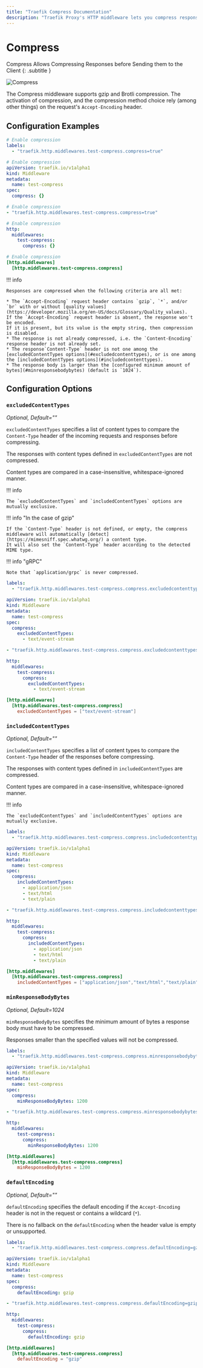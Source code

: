 ```yaml
---
title: "Traefik Compress Documentation"
description: "Traefik Proxy's HTTP middleware lets you compress responses before sending them to the client. Read the technical documentation."
---
```


# Compress

Compress Allows Compressing Responses before Sending them to the Client
{: .subtitle }

![Compress](../../assets/img/middleware/compress.png)

The Compress middleware supports gzip and Brotli compression.
The activation of compression, and the compression method choice rely (among other things) on the request's `Accept-Encoding` header.

## Configuration Examples

```yaml tab="Docker & Swarm"
# Enable compression
labels:
  - "traefik.http.middlewares.test-compress.compress=true"
```

```yaml tab="Kubernetes"
# Enable compression
apiVersion: traefik.io/v1alpha1
kind: Middleware
metadata:
  name: test-compress
spec:
  compress: {}
```

```yaml tab="Consul Catalog"
# Enable compression
- "traefik.http.middlewares.test-compress.compress=true"
```

```yaml tab="File (YAML)"
# Enable compression
http:
  middlewares:
    test-compress:
      compress: {}
```

```toml tab="File (TOML)"
# Enable compression
[http.middlewares]
  [http.middlewares.test-compress.compress]
```

!!! info

    Responses are compressed when the following criteria are all met:

    * The `Accept-Encoding` request header contains `gzip`, `*`, and/or `br` with or without [quality values](https://developer.mozilla.org/en-US/docs/Glossary/Quality_values).
    If the `Accept-Encoding` request header is absent, the response won't be encoded.
    If it is present, but its value is the empty string, then compression is disabled.
    * The response is not already compressed, i.e. the `Content-Encoding` response header is not already set.
    * The response`Content-Type` header is not one among the [excludedContentTypes options](#excludedcontenttypes), or is one among the [includedContentTypes options](#includedcontenttypes).
    * The response body is larger than the [configured minimum amount of bytes](#minresponsebodybytes) (default is `1024`).

## Configuration Options

### `excludedContentTypes`

_Optional, Default=""_ 

`excludedContentTypes` specifies a list of content types to compare the `Content-Type` header of the incoming requests and responses before compressing.

The responses with content types defined in `excludedContentTypes` are not compressed.

Content types are compared in a case-insensitive, whitespace-ignored manner.

!!! info 

    The `excludedContentTypes` and `includedContentTypes` options are mutually exclusive.

!!! info "In the case of gzip"

    If the `Content-Type` header is not defined, or empty, the compress middleware will automatically [detect](https://mimesniff.spec.whatwg.org/) a content type.
    It will also set the `Content-Type` header according to the detected MIME type.

!!! info "gRPC"

    Note that `application/grpc` is never compressed.

```yaml tab="Docker & Swarm"
labels:
  - "traefik.http.middlewares.test-compress.compress.excludedcontenttypes=text/event-stream"
```

```yaml tab="Kubernetes"
apiVersion: traefik.io/v1alpha1
kind: Middleware
metadata:
  name: test-compress
spec:
  compress:
    excludedContentTypes:
      - text/event-stream
```

```yaml tab="Consul Catalog"
- "traefik.http.middlewares.test-compress.compress.excludedcontenttypes=text/event-stream"
```

```yaml tab="File (YAML)"
http:
  middlewares:
    test-compress:
      compress:
        excludedContentTypes:
          - text/event-stream
```

```toml tab="File (TOML)"
[http.middlewares]
  [http.middlewares.test-compress.compress]
    excludedContentTypes = ["text/event-stream"]
```

### `includedContentTypes`

_Optional, Default=""_

`includedContentTypes` specifies a list of content types to compare the `Content-Type` header of the responses before compressing.

The responses with content types defined in `includedContentTypes` are compressed. 

Content types are compared in a case-insensitive, whitespace-ignored manner.

!!! info

    The `excludedContentTypes` and `includedContentTypes` options are mutually exclusive.

```yaml tab="Docker & Swarm"
labels:
  - "traefik.http.middlewares.test-compress.compress.includedcontenttypes=application/json,text/html,text/plain"
```

```yaml tab="Kubernetes"
apiVersion: traefik.io/v1alpha1
kind: Middleware
metadata:
  name: test-compress
spec:
  compress:
    includedContentTypes:
      - application/json
      - text/html
      - text/plain
```

```yaml tab="Consul Catalog"
- "traefik.http.middlewares.test-compress.compress.includedcontenttypes=application/json,text/html,text/plain"
```

```yaml tab="File (YAML)"
http:
  middlewares:
    test-compress:
      compress:
        includedContentTypes:
          - application/json
          - text/html
          - text/plain
```

```toml tab="File (TOML)"
[http.middlewares]
  [http.middlewares.test-compress.compress]
    includedContentTypes = ["application/json","text/html","text/plain"]
```

### `minResponseBodyBytes`

_Optional, Default=1024_

`minResponseBodyBytes` specifies the minimum amount of bytes a response body must have to be compressed.

Responses smaller than the specified values will not be compressed.

```yaml tab="Docker & Swarm"
labels:
  - "traefik.http.middlewares.test-compress.compress.minresponsebodybytes=1200"
```

```yaml tab="Kubernetes"
apiVersion: traefik.io/v1alpha1
kind: Middleware
metadata:
  name: test-compress
spec:
  compress:
    minResponseBodyBytes: 1200
```

```yaml tab="Consul Catalog"
- "traefik.http.middlewares.test-compress.compress.minresponsebodybytes=1200"
```

```yaml tab="File (YAML)"
http:
  middlewares:
    test-compress:
      compress:
        minResponseBodyBytes: 1200
```

```toml tab="File (TOML)"
[http.middlewares]
  [http.middlewares.test-compress.compress]
    minResponseBodyBytes = 1200
```

### `defaultEncoding`

_Optional, Default=""_

`defaultEncoding` specifies the default encoding if the `Accept-Encoding` header is not in the request or contains a wildcard (`*`).

There is no fallback on the `defaultEncoding` when the header value is empty or unsupported.

```yaml tab="Docker & Swarm"
labels:
  - "traefik.http.middlewares.test-compress.compress.defaultEncoding=gzip"
```

```yaml tab="Kubernetes"
apiVersion: traefik.io/v1alpha1
kind: Middleware
metadata:
  name: test-compress
spec:
  compress:
    defaultEncoding: gzip
```

```yaml tab="Consul Catalog"
- "traefik.http.middlewares.test-compress.compress.defaultEncoding=gzip"
```

```yaml tab="File (YAML)"
http:
  middlewares:
    test-compress:
      compress:
        defaultEncoding: gzip
```

```toml tab="File (TOML)"
[http.middlewares]
  [http.middlewares.test-compress.compress]
    defaultEncoding = "gzip"
```
